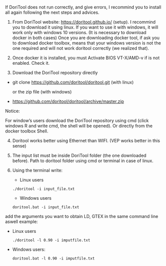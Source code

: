 If DoriTool does not run correctly, and give errors, I recommind you to install all again following the next steps and advices.

1. From DoriTool website: https://doritool.github.io/   (setup).
I recommind you to download it using linux.
If you want to use it with windows,  it will work only with windows 10 versions.
(It is necessary to download docker in both cases)
Once you are downloading docker tool, if ask you to download docker toolbox, means that your windows version is not the one required and will not work doritool correctly (we realized that).

2. Once docker it is installed, you must Activate BIOS VT-X/AMD-v if is not enabled. Check it.

3. Download the DoriTool repository directly

  - git clone https://github.com/doritool/doritool.git (with linux)

    or the zip file (with windows)

  - https://github.com/doritool/doritool/archive/master.zip

Notice:

For window’s users download the DoriTool repository using cmd (click windows R and write cmd, the shell will be opened). Or directly from the docker toolbox Shell.

4. Doritool works better using Ethernet than WIFI. (VEP works better in this sense)

5. The input list must be inside DoriTool folder (the one downloaded before). Path to doritool folder using cmd or terminal in case of linux.

6. Using the terminal write:

    - Linux users

    `./doritool -i input_file.txt`

    - Windows users

    `doritool.bat -i input_file.txt`

add the arguments you want to obtain LD, GTEX in the same command line aswell
example:

- Linux users

  `./doritool -l 0.90 -i imputfile.txt`

- Windows users:

  `doritool.bat -l 0.90 -i imputfile.txt`

